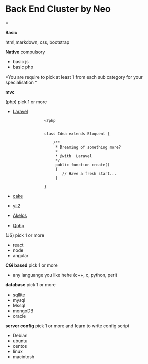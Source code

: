 # Back End Cluster by Neo
=

**Basic**

html,markdown, css, bootstrap

**Native** compulsory 

- basic js
- basic php

*You are require to pick at least 1 from each sub category for your specialisation *

**mvc**

(php) pick 1 or more
- [Laravel](https://laravel.com/)

    				<?php
    				
    				
    				class Idea extends Eloquent {
    				
    					/**
    					 * Dreaming of something more?
    					 *
    					 * @with  Laravel
    					 */
    					 public function create()
    					 {
    					 	// Have a fresh start...
    					 }
    				
    				}

- [cake](https://laravel.com/)
- [yii2](https://laravel.com/)
- [Akelos](https://laravel.com/)
- [Qphp](https://laravel.com/)

(JS) pick 1 or more
- react
- node
- angular

**CGi based** pick 1 or more
- any languange you like hehe (c++, c, python, perl)

**database** pick 1 or more
- sqllite
- mysql
- Mssql
- mongoDB
- oracle

**server config** pick 1 or more and learn to write config script
- Debian
- ubuntu
- centos
- linux
- macintosh
